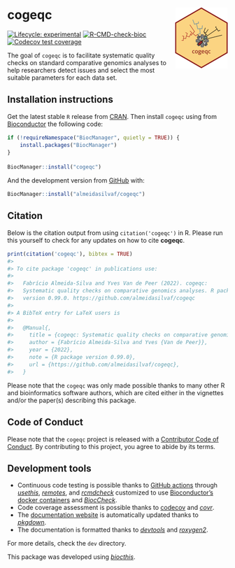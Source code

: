 
<!-- README.md is generated from README.Rmd. Please edit that file -->

# cogeqc <img src='man/figures/logo.png' align="right" height="139" />

<!-- badges: start -->

[![Lifecycle:
experimental](https://img.shields.io/badge/lifecycle-experimental-orange.svg)](https://lifecycle.r-lib.org/articles/stages.html#experimental)
[![R-CMD-check-bioc](https://github.com/almeidasilvaf/cogeqc/workflows/R-CMD-check-bioc/badge.svg)](https://github.com/almeidasilvaf/cogeqc/actions)
[![Codecov test
coverage](https://codecov.io/gh/almeidasilvaf/cogeqc/branch/master/graph/badge.svg)](https://codecov.io/gh/almeidasilvaf/cogeqc?branch=master)
<!-- badges: end -->

The goal of `cogeqc` is to facilitate systematic quality checks on
standard comparative genomics analyses to help researchers detect issues
and select the most suitable parameters for each data set.

## Installation instructions

Get the latest stable `R` release from
[CRAN](http://cran.r-project.org/). Then install `cogeqc` using from
[Bioconductor](http://bioconductor.org/) the following code:

``` r
if (!requireNamespace("BiocManager", quietly = TRUE)) {
    install.packages("BiocManager")
}

BiocManager::install("cogeqc")
```

And the development version from
[GitHub](https://github.com/almeidasilvaf/cogeqc) with:

``` r
BiocManager::install("almeidasilvaf/cogeqc")
```

## Citation

Below is the citation output from using `citation('cogeqc')` in R.
Please run this yourself to check for any updates on how to cite
**cogeqc**.

``` r
print(citation('cogeqc'), bibtex = TRUE)
#> 
#> To cite package 'cogeqc' in publications use:
#> 
#>   Fabrício Almeida-Silva and Yves Van de Peer (2022). cogeqc:
#>   Systematic quality checks on comparative genomics analyses. R package
#>   version 0.99.0. https://github.com/almeidasilvaf/cogeqc
#> 
#> A BibTeX entry for LaTeX users is
#> 
#>   @Manual{,
#>     title = {cogeqc: Systematic quality checks on comparative genomics analyses},
#>     author = {Fabrício Almeida-Silva and Yves {Van de Peer}},
#>     year = {2022},
#>     note = {R package version 0.99.0},
#>     url = {https://github.com/almeidasilvaf/cogeqc},
#>   }
```

Please note that the `cogeqc` was only made possible thanks to many
other R and bioinformatics software authors, which are cited either in
the vignettes and/or the paper(s) describing this package.

## Code of Conduct

Please note that the `cogeqc` project is released with a [Contributor
Code of Conduct](http://bioconductor.org/about/code-of-conduct/). By
contributing to this project, you agree to abide by its terms.

## Development tools

-   Continuous code testing is possible thanks to [GitHub
    actions](https://www.tidyverse.org/blog/2020/04/usethis-1-6-0/)
    through *[usethis](https://CRAN.R-project.org/package=usethis)*,
    *[remotes](https://CRAN.R-project.org/package=remotes)*, and
    *[rcmdcheck](https://CRAN.R-project.org/package=rcmdcheck)*
    customized to use [Bioconductor’s docker
    containers](https://www.bioconductor.org/help/docker/) and
    *[BiocCheck](https://bioconductor.org/packages/3.14/BiocCheck)*.
-   Code coverage assessment is possible thanks to
    [codecov](https://codecov.io/gh) and
    *[covr](https://CRAN.R-project.org/package=covr)*.
-   The [documentation website](http://almeidasilvaf.github.io/cogeqc)
    is automatically updated thanks to
    *[pkgdown](https://CRAN.R-project.org/package=pkgdown)*.
-   The documentation is formatted thanks to
    *[devtools](https://CRAN.R-project.org/package=devtools)* and
    *[roxygen2](https://CRAN.R-project.org/package=roxygen2)*.

For more details, check the `dev` directory.

This package was developed using
*[biocthis](https://bioconductor.org/packages/3.14/biocthis)*.
